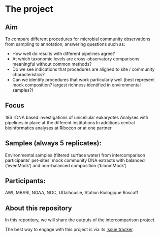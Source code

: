 # The project

## Aim
To compare different procedures for microbial community observations from sampling to annotation; answering questions such as:
- How well do results with different pipelines agree?
- At which taxonomic levels are cross-observatory comparisons meaningful without common methods?
- Do we see indications that procedures are aligned to site / community characteristics?
- Can we identify procedures that work particularly well (best represent mock composition? largest richness identified in environmental samples?)

## Focus 
18S rDNA based investigations of unicellular eukaryotes
Analyses with pipelines in place at the different institutions
In additions central bioinformatics analyses at Ribocon or at one partner

## Samples (always 5 replicates):
Environmental samples (filtered surface water) from intercomparison participants’ pet-sites’
mock community DNA extracts with balanced (‘evenMock’) and non-balanced composition (‘bloomMock’)

## Participants:
AWI, MBARI, NOAA, NOC, UDalhousie, Station Biologique Roscoff

## About this repository
In this reporitory, we will share the outputs of the intercomparison project.

The best way to engage with this project is via its [Issue tracker](https://github.com/GLOMICON/intercomparison/issues).
